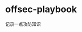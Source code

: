 















































































































































































# offsec-playbook
记录一点攻防知识
